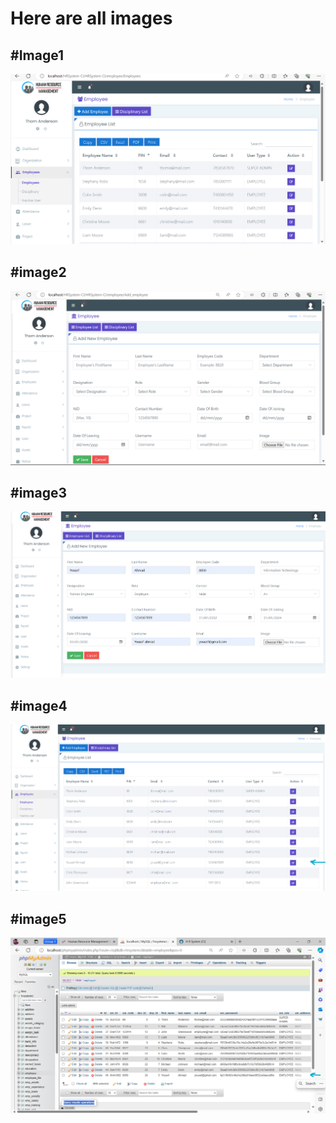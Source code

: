 # Here are all images
#Image1
---
![Visit Google](Emp1.png)

#image2
---
![Visit Google](Emp2.png)

#image3
---
![Visit Google](Emp3.png)


#image4
---
![Visit Google](Emp4.png)

#image5
---
![Visit Google](Emp5.png)

